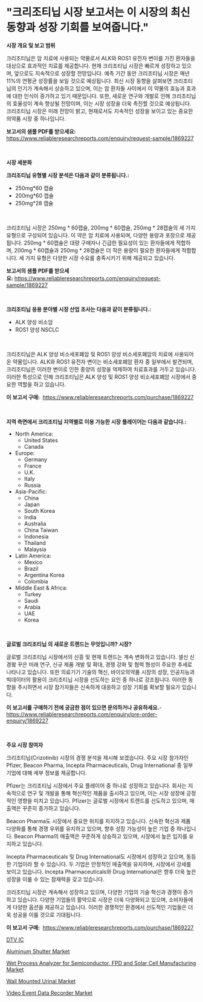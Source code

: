 <p><h1>"크리조티닙 시장 보고서는 이 시장의 최신 동향과 성장 기회를 보여줍니다."</h1></p><p><strong>시장 개요 및 보고 범위</strong></p>
<p><p>크리조티닙은 암 치료에 사용되는 약물로서 ALK와 ROS1 유전자 변이를 가진 환자들을 대상으로 효과적인 치료를 제공합니다. 현재 크리조티닙 시장은 빠르게 성장하고 있으며, 앞으로도 지속적으로 성장할 전망입니다. 예측 기간 동안 크리조티닙 시장은 매년 11%의 연평균 성장률을 보일 것으로 예상됩니다. 최신 시장 동향을 살펴보면 크리조티닙의 인기가 계속해서 상승하고 있으며, 이는 암 환자들 사이에서 이 약물의 효능과 효과에 대한 인식이 증가하고 있기 때문입니다. 또한, 새로운 연구와 개발로 인해 크리조티닙의 효율성이 계속 향상될 전망이며, 이는 시장 성장을 더욱 촉진할 것으로 예상됩니다. 크리조티닙 시장은 미래 전망이 밝고, 현재로서도 지속적인 성장을 보이고 있는 중요한 의약품 시장 중 하나입니다.</p></p>
<p><strong>보고서의 샘플 PDF를 받으세요:</strong> <a href="https://www.reliableresearchreports.com/enquiry/request-sample/1869227">https://www.reliableresearchreports.com/enquiry/request-sample/1869227</a></p>
<p>&nbsp;</p>
<p><strong>시장 세분화</strong></p>
<p><strong>크리조티닙 유형별 시장 분석은 다음과 같이 분류됩니다.:</strong></p>
<p><ul><li>250mg*60 캡슐</li><li>200mg*60 캡슐</li><li>250mg*28 캡슐</li></ul></p>
<p>&nbsp;</p>
<p><p>크리조티닙 시장은 250mg * 60캡슐, 200mg * 60캡슐, 250mg * 28캡슐의 세 가지 유형으로 구성되어 있습니다. 이 약은 암 치료에 사용되며, 다양한 용량과 포장으로 제공됩니다. 250mg * 60캡슐은 대량 구매자나 긴급한 필요성이 있는 환자들에게 적합하며, 200mg * 60캡슐과 250mg * 28캡슐은 더 작은 용량이 필요한 환자들에게 적합합니다. 세 가지 유형은 다양한 시장 수요를 충족시키기 위해 제공되고 있습니다.</p></p>
<p><strong>보고서의 샘플 PDF를 받으세요:</strong>&nbsp;<a href="https://www.reliableresearchreports.com/enquiry/request-sample/1869227">https://www.reliableresearchreports.com/enquiry/request-sample/1869227</a></p>
<p>&nbsp;</p>
<p><strong> 크리조티닙 응용 분야별 시장 산업 조사는 다음과 같이 분류됩니다.:</strong></p>
<p><ul><li>ALK 양성 비소암</li><li>ROS1 양성 NSCLC</li></ul></p>
<p>&nbsp;</p>
<p><p>크리조티닙은 ALK 양성 비소세포폐암 및 ROS1 양성 비소세포폐암의 치료에 사용되어 온 약물입니다. ALK와 ROS1 유전자 변이는 비소세포폐암 환자 중 일부에서 발견되며, 크리조티닙은 이러한 변이로 인한 종양의 성장을 억제하여 치료효과를 거두고 있습니다. 이러한 특성으로 인해 크리조티닙은 ALK 양성 및 ROS1 양성 비소세포폐암 시장에서 중요한 역할을 하고 있습니다.</p></p>
<p><strong>이 보고서 구매:</strong>&nbsp; <a href="https://www.reliableresearchreports.com/purchase/1869227">https://www.reliableresearchreports.com/purchase/1869227</a></p>
<p>&nbsp;</p>
<p><strong>지역 측면에서 크리조티닙 지역별로 이용 가능한 시장 플레이어는 다음과 같습니다.:</strong></p>
<p><ul>
    <li>
        North America:
        <ul>
            <li>United States</li>
            <li>Canada</li>
        </ul>
    </li>
    <li>
        Europe:
        <ul>
            <li>Germany</li>
            <li>France</li>
            <li>U.K.</li>
            <li>Italy</li>
            <li>Russia</li>
        </ul>
    </li>
    <li>
        Asia-Pacific:
        <ul>
            <li>China</li>
            <li>Japan</li>
            <li>South Korea</li>
            <li>India</li>
            <li>Australia</li>
            <li>China Taiwan</li>
            <li>Indonesia</li>
            <li>Thailand</li>
            <li>Malaysia</li>
        </ul>
    </li>
    <li>
        Latin America:
        <ul>
            <li>Mexico</li>
            <li>Brazil</li>
            <li>Argentina Korea</li>
            <li>Colombia</li>
        </ul>
    </li>
    <li>
        Middle East & Africa:
        <ul>
            <li>Turkey</li>
            <li>Saudi</li>
            <li>Arabia</li>
            <li>UAE</li>
            <li>Korea</li>
        </ul>
    </li>
    </ul></p>
<p>&nbsp;</p>
<p><strong>글로벌 크리조티닙 의 새로운 트렌드는 무엇입니까? 시장?</strong></p>
<p><p>글로벌 크리조티닙 시장에서의 신흥 및 현재 트렌드는 계속 변화하고 있습니다. 셀신 신경왘 꾸은 미래 연구, 신규 제품 개발 및 확대, 경쟁 강화 및 협력 형성이 주요한 추세로 나타나고 있습니다. 또한 의료기기 기술의 혁신, 바이오의약품 시장의 성장, 인공지능과 빅데이터의 활용이 크리조티닙 시장을 선도하는 요인 중 하나로 강조됩니다. 이러한 동향을 주시하면서 시장 참가자들은 신속하게 대응하고 성장 기회를 확보할 필요가 있습니다.</p></p>
<p><strong>이 보고서를 구매하기 전에 궁금한 점이 있으면 문의하거나 공유하세요.</strong>- <a href="https://www.reliableresearchreports.com/enquiry/pre-order-enquiry/1869227">https://www.reliableresearchreports.com/enquiry/pre-order-enquiry/1869227</a></p>
<p>&nbsp;</p>
<p><strong>주요 시장 참여자</strong></p>
<p><p>크리조티닙(Crizotinib) 시장의 경쟁 분석을 제시해 보겠습니다. 주요 시장 참가자인 Pfizer, Beacon Pharma, Incepta Pharmaceuticals, Drug International 중 일부 기업에 대해 세부 정보를 제공합니다.</p><p>Pfizer는 크리조티닙 시장에서 주요 플레이어 중 하나로 성장하고 있습니다. 회사는 지속적으로 연구 및 개발을 통해 혁신적인 제품을 출시하고 있으며, 이는 시장 성장에 긍정적인 영향을 미치고 있습니다. Pfizer는 글로벌 시장에서 트렌드를 선도하고 있으며, 매출액은 꾸준히 증가하고 있습니다.</p><p>Beacon Pharma도 시장에서 중요한 위치를 차지하고 있습니다. 신속한 혁신과 제품 다양화를 통해 경쟁 우위를 유지하고 있으며, 향후 성장 가능성이 높은 기업 중 하나입니다. Beacon Pharma의 매출액은 꾸준하게 상승하고 있으며, 시장에서 높은 입지를 유지하고 있습니다.</p><p>Incepta Pharmaceuticals 및 Drug International도 시장에서 성장하고 있으며, 동등한 기업이라 할 수 있습니다. 두 기업은 안정적인 매출액을 유지하며, 시장에서 강세를 보이고 있습니다. Incepta Pharmaceuticals와 Drug International은 향후 더욱 높은 성장을 이룰 수 있는 잠재력을 갖고 있습니다.</p><p>크리조티닙 시장은 계속해서 성장하고 있으며, 다양한 기업의 기술 혁신과 경쟁이 증가하고 있습니다. 다양한 기업들의 활약으로 시장은 더욱 다양화되고 있으며, 소비자들에게 다양한 옵션을 제공하고 있습니다. 이러한 경쟁적인 환경에서 선도적인 기업들은 더욱 성공을 이룰 것으로 기대됩니다.</p></p>
<p><strong>이 보고서 구매:</strong>&nbsp;&nbsp;<a href="https://www.reliableresearchreports.com/purchase/1869227">https://www.reliableresearchreports.com/purchase/1869227</a></p>
<p><p><a href="https://medium.com/@raap8632/dtv-ic%E5%B8%82%E5%A0%B4-%E7%AB%B6%E4%BA%89%E5%88%86%E6%9E%90-%E5%B8%82%E5%A0%B4%E5%8B%95%E5%90%91-2031%E5%B9%B4%E3%81%BE%E3%81%A7%E3%81%AE%E4%BA%88%E6%B8%AC-8af0e8f2e846">DTV IC</a></p><p><a href="https://github.com/Paul14Anderson63/Market-Research-Report-List-3/blob/main/aluminum-shutter-market.md">Aluminum Shutter Market</a></p><p><a href="https://issuu.com/reportprime-2/docs/wet-process-analyzer-for-semiconductor-fpd-and-sol">Wet Process Analyzer for Semiconductor, FPD and Solar Cell Manufacturing Market</a></p><p><a href="https://github.com/mabutironaldo/Market-Research-Report-List-3/blob/main/wall-mounted-urinal-market.md">Wall Mounted Urinal Market</a></p><p><a href="https://rainy-horn-d69.notion.site/Video-Event-Data-Recorder-Market-Research-Report-Forecasted-for-Period-from-2024-2031-by-Market-T-4a02628d37ec4ce1b2d2f8d5b6cc4c62">Video Event Data Recorder Market</a></p></p>
